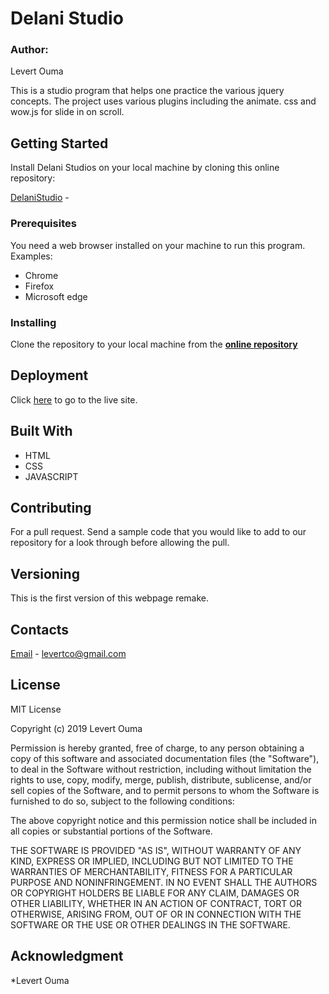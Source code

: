 # Delani Studio

### Author: 
Levert Ouma

This is a studio program that helps one practice the various jquery concepts. The project uses various plugins including the animate. css and wow.js for slide in on scroll.

## Getting Started

Install Delani Studios on your local machine by cloning this online repository:

[DelaniStudio](https://github.com/levertco/DelaniStudio) - 

### Prerequisites
You need a web browser installed on your machine to run this program. 
Examples:
  * Chrome 
  * Firefox
  * Microsoft edge
  
### Installing

Clone the repository to your local machine from the **[online repository](https://github.com/levertco/Delanistudio)**

## Deployment

Click [here](https://levertco.github.io/Delanistudio/) to go to the live site.<br>

## Built With

* HTML
* CSS
* JAVASCRIPT

## Contributing

 For a pull request. Send a sample code that you would like to add to our repository for a look through before allowing the pull.

## Versioning

This is the first version of this webpage remake.

## Contacts

[Email](https://mail.google.com) - levertco@gmail.com

## License
MIT License

Copyright (c) 2019 Levert Ouma

Permission is hereby granted, free of charge, to any person obtaining a copy
of this software and associated documentation files (the "Software"), to deal
in the Software without restriction, including without limitation the rights
to use, copy, modify, merge, publish, distribute, sublicense, and/or sell
copies of the Software, and to permit persons to whom the Software is
furnished to do so, subject to the following conditions:

The above copyright notice and this permission notice shall be included in all
copies or substantial portions of the Software.

THE SOFTWARE IS PROVIDED "AS IS", WITHOUT WARRANTY OF ANY KIND, EXPRESS OR
IMPLIED, INCLUDING BUT NOT LIMITED TO THE WARRANTIES OF MERCHANTABILITY,
FITNESS FOR A PARTICULAR PURPOSE AND NONINFRINGEMENT. IN NO EVENT SHALL THE
AUTHORS OR COPYRIGHT HOLDERS BE LIABLE FOR ANY CLAIM, DAMAGES OR OTHER
LIABILITY, WHETHER IN AN ACTION OF CONTRACT, TORT OR OTHERWISE, ARISING FROM,
OUT OF OR IN CONNECTION WITH THE SOFTWARE OR THE USE OR OTHER DEALINGS IN THE
SOFTWARE.


## Acknowledgment

*Levert Ouma


